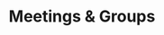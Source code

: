 ---
layout: meetings
metaTitle: Sexaholics Anonymous Meetings in Utah
title: Meetings & Groups
meetings:
  - label: Vernal Wednesday
    city: Vernal
    day: Wednesday
    time_start: 7pm
    time_end: 8pm
    address: 679 W Main Street
    notes: Ledgestone Hotel - Located in the Homestead Meeting Room
    contact_position: Secretary
    contact_name: TJ
    contact_phone:
    contact_email: SAvernalut@gmail.com
    contact2_position: GSR
    contact2_name:
    contact2_phone:
    contact2_email:
    contact2_instructions:
    location: Uintah
    name: Wednesday Night Book Study
    contact_instructions: ""
    link_url: ""
    link_text: ""
  - label: Bountiful Thursday Night
    city: "Bountiful "
    day: "Thursday "
    time_start: 8:30pm
    time_end: 9:30pm
    address: 25 N 200 W, Bountiful, UT 84010
    notes: Meeting is at the South Davis Recovery Club
    contact_position: Secretary
    contact_name: Jaden
    contact_phone: 
    contact_email: ""
    contact_instructions: ""
    contact2_position: GSR
    contact2_name: Mike F
    contact2_phone: 801-557-9437
    contact2_email:
    contact2_instructions:
    link_url: ""
    link_text: ""
    location: Davis & Weber
    name: ""
  - label: North Logan Wednesday
    city: North Logan
    day: Wednesday
    time_start: 7:00 PM
    time_end: 8:00 PM
    address: 40 W Cache Valley Blvd, Suite 3C
    notes: LoveStrong offices, 40 W Cache Valley Blvd, Suite 3C Logan, UT
    contact_position: Secretary
    contact_name: Thomas A
    contact_phone: 618-420-9981
    contact_email: 
    contact_instructions: 
    contact2_position: GSR
    contact2_name:
    contact2_phone:
    contact2_email:
    contact2_instructions:
    link_url: ""
    link_text: ""
    location: Cache
    name: ""
  - label: Sobriety First Tuesday Zoom Meeting
    city: ""
    day: Tuesday
    time_start: 8:00 PM
    time_end: 9:00 PM
    address: Online
    notes:
      "A standing Zoom meeting sponsored by the Sobriety First group.\n\nDial in
      by phone: 669-900-6833 or 346-248-7799\nMeeting ID: 613 980 2805 \nTo mute/unmute:
      *6\nTo raise your hand: *9\n\n"
    contact_position: Secretary
    contact_name: Matt F
    contact_phone: 801-613-1017
    contact_email:
    contact_instructions:
    contact2_position: GSR
    contact2_name:
    contact2_phone:
    contact2_email:
    contact2_instructions:
    link_url: https://zoom.us/j/6139802805
    link_text: Zoom Link
    location: Online / Phone
    name: ""
  - label: American Fork Tuesday
    city: American Fork
    day: Tuesday
    time_start: 6:00pm
    time_end: 7:30pm
    address: 75 N 100 E
    notes: "Park and enter through the west doors and come straight down the hall."
    contact_position: Secretary
    contact_name: 
    contact_phone: 
    contact_email: ""
    contact_instructions: ""
    contact2_position: GSR
    contact2_name: Richie B
    contact2_phone: 801-358-7545
    contact2_email:
    contact2_instructions:
    link_url: ""
    link_text: ""
    location: Utah
    name: American Fork Presbyterian Church
  - label: Intergroup Business
    city: ""
    day: Second Saturday
    time_start: 10:30am
    time_end: 11:30am
    address: Online
    notes: "Password: 1010"
    contact_position: Secretary
    contact_name: Jose
    contact_phone: 612-558-6456
    contact_email: ""
    contact_instructions: ""
    contact2_position: GSR
    contact2_name: Tim B
    contact2_phone: 801-949-2978
    contact2_email:
    contact2_instructions:
    link_url: https://zoom.us/j/6139802805
    link_text: ""
    location: Intergroup
    name: ""
  - label: St George Monday
    city: St. George
    day: Monday
    time_start: 7:30pm
    time_end: 8:30pm
    address: 474 W 200 N
    notes: Room 206. Enter through the doors on the North side of the building.
    contact_position: Secretary
    contact_name: 
    contact_phone: 
    contact_email: ""
    contact_instructions: ""
    contact2_position: GSR
    contact2_name: Leland
    contact2_phone: 702-245-7281
    contact2_email: 
    contact2_instructions: 
    link_url: ""
    link_text: ""
    location: Washington
    name: ""
  - label: Hurricane Friday
    city: Hurricane
    day: Friday
    time_start: 12:00pm
    time_end: 1:00pm
    address: 35 State Street (SR-9)
    notes: USE BASEMENT ENTRANCE AT REAR OF MUSEUM. Parking is available at rear of the building. This is a closed meeting. Format includes readings from SA approved literature with discussion, and member stories
    contact_position: Secretary
    contact_name: 
    contact_phone: 
    contact_email: ""
    contact_instructions: ""
    contact2_position: GSR
    contact2_name: Bruce
    contact2_phone: 610-731-1451
    contact2_email:
    contact2_instructions:
    link_url: ""
    link_text: ""
    location: Washington
    name: "Hurricane, UT Friday Noon SA Meeting"
  - label: Provo Tuesday
    city: Provo
    day: Tuesday
    time_start: 7am
    time_end: 8am
    address: 50 W 200 N St
    notes: Enter on the west side of the building. We meet in the large room to the left of the entrance.
    contact_position: Secretary
    contact_name: John S
    contact_phone: 801-400-2281
    link_url: ""
    location: Utah
    name: St. Mary’s Episcopal Church
    contact_instructions: ""
    contact_email: ""
    contact2_position: GSR
    contact2_name: Bond H
    contact2_phone: 702-306-1747
    contact2_email:
    contact2_instructions:
    link_text: ""
  # Paused
  # - label: AF Tuesday
  #   city: American Fork
  #   day: Tuesday
  #   time_start: 6pm
  #   time_end: 7:30pm
  #   address: 75 North 100 East
  #   notes:
  #     Park in the back, enter through the white door beneath the sign that says
  #     Community Presbyterian Church. Go down the hall to the main room on your left.
  #   contact_position: Secretary
  #   contact_name: Tyler R
  #   contact_phone: 801-420-5975
  #   link_url: ""
  #   location: Utah
  #   name: ""
  #   contact_instructions: ""
  #   contact_email: ""
  #   link_text: ""
  - label: Orem Wednesday Stop It Group
    city: Orem
    day: Wednesday
    time_start: 6:30pm
    time_end: 7:30pm
    address: 1330 South 740 East
    notes: Basement of the counseling center. Come in through main door and downstairs to the left.
    contact_position: Secretary
    contact_name: Joshua C
    contact_phone: 801-557-1354
    contact_instructions: ""
    contact_email: ""
    contact2_position: GSR
    contact2_name: Jordan
    contact2_phone: 801-717-9070
    contact2_email:
    contact2_instructions:
    link_text: ""
    link_url: ""
    location: Utah
    name: Stop It Group
  - label: Lehi Wednesday
    city: Lehi
    day: Wednesday
    time_start: 6:30pm
    time_end: 8pm
    address: 55 W Main St
    notes: |-
      Newcomers welcome. Enter from front of church building.
      Zoom Meeting ID: 899 4202 6673
      Passcode: $aLeh1
    contact_position: Secretary
    contact_name: Steve E
    contact_phone: 801-699-8105
    contact_instructions: ""
    contact_email: ""
    contact2_position: GSR
    contact2_name: Terren W
    contact2_phone: 801-420-5799
    contact2_email:
    contact2_instructions:
    link_text: Zoom Link
    link_url: https://us02web.zoom.us/j/89942026673?pwd=UUViaEwwSm0va2k0WUkzdEhxL2Zadz09
    location: Utah
    name: ""
  - label: Provo Thursday Morning
    city: Provo
    day: Thursday
    time_start: 7am
    time_end: 8am
    address: 50 W 200 N St
    notes:
      Enter on the west side of the building. There is another 12 step meeting
      that happens in another part of the building at the same time as ours, so we will
      be meeting in the library.
    contact_position: Secretary
    contact_name: 
    contact_phone: 
    link_url: ""
    location: Utah
    name: St. Mary’s Episcopal Church
    contact_instructions: ""
    contact_email: ""
    contact2_position: GSR
    contact2_name: Reed H
    contact2_phone: 801-301-0491
    contact2_email:
    contact2_instructions:
    link_text: ""
  - label: Provo Thursday Evening
    city: Provo
    day: Thursday
    time_start: 5:30pm
    time_end: 6:30pm
    address: 50 W 200 N St
    notes:
      Enter on the west side of the building. There is another 12 step meeting
      that happens in another part of the building at the same time as ours, so we will
      be meeting in the library.
    contact_position: Secretary
    contact_name: 
    contact_phone: 
    contact_instructions: ""
    contact_email: ""
    contact2_position: GSR
    contact2_name: Cordell T
    contact2_phone: 615-498-3335
    contact2_email:
    contact2_instructions:
    link_url: ""
    location: Utah
    name: St. Mary’s Episcopal Church
    link_text: ""
  - label: Provo Saturday 200 North
    city: Provo
    day: Saturday
    time_start: 8am
    time_end: 9am
    address: 50 W 200 N St
    notes:
      Park in west lot, enter side glass door, straight then right down hall to
      library.
    contact_position: Secretary
    contact_name: 
    contact_phone: 
    contact_instructions: ""
    link_url: ""
    location: Utah
    name: St. Mary’s Episcopal Church
    contact_email: ""
    contact2_position: GSR
    contact2_name: Joshua C
    contact2_phone: 801-557-1354
    contact2_email:
    contact2_instructions:
    link_text: ""
  - label: Provo Not a Glum Lot Saturday
    city: Provo
    day: Saturday
    time_start: 9am
    time_end: 10am
    address: 603 N 970 W
    notes: Open meeting. Big Book and 12&12 study meeting. We meet in the garage located on the right side of the house.
    contact_position: Secretary
    contact_name: Nathan M
    contact_phone: 503-979-9444
    contact_instructions: ""
    link_url: ""
    location: Utah
    name: "Not a Glum Lot"
    contact_email: ""
    contact2_position: GSR
    contact2_name: Sam D
    contact2_phone: 801-592-3689
    contact2_email:
    contact2_instructions:
    link_text: ""
  - label: Provo Sunday
    city: Provo
    day: Sunday
    time_start: 7pm
    time_end: 8pm
    address: 770 S 700 W
    contact_position: Secretary
    contact_name: Jason J
    contact_phone: 385-309-1249
    contact_instructions: 
    contact_email: 
    contact2_position: GSR
    contact2_name: Jason J
    contact2_phone: 385-309-1249
    contact2_email:
    contact2_instructions:
    location: Utah
    name:
    link_url: 
    link_text: 
    notes: Located in the Boulders Neighborhood across the train tracks. Parking is directly east of the center, next to the open grass area. Meeting takes place in the main open room on the left of the hall.
  - label: Online Weekday IG
    day: Monday – Friday
    time_start: 12pm
    time_end: 1pm
    address: Online
    contact_position: Secretary
    contact_name: Jonathan Z
    contact_phone: 559-476-9012
    link_url: https://tiny.cc/sautahzoom
    location: Online / Phone
    notes: "Meeting ID: 233882267, Password: 001309, One tap mobile number: +14086380968,,233882267#"
    city: ""
    name: "Utah Unity & Fellowship are Important"
    contact_instructions: ""
    contact_email: ""
    contact2_position: GSR
    contact2_name: Tim B
    contact2_phone: 801-949-2978
    contact2_email:
    contact2_instructions:
    link_text: ""
  # Paused
  # - label: Zoom Wednesday
  #   city: ""
  #   day: Wednesday
  #   time_start: 8pm
  #   time_end: 9pm
  #   address: Online
  #   notes: ""
  #   contact_position: Secretary
  #   contact_name: Michael S
  #   contact_phone: 203-375-0064
  #   contact_email: ""
  #   contact_instructions: ""
  #   link_url: https://us05web.zoom.us/j/82925937903?pwd=MllxZFMwUnNxUnZES2J5MWVhOEVqQT09
  #   link_text: Zoom Link
  #   location: Online / Phone
  #   name: Open & Honest
  - label: Logan Saturday 8:30am
    city: Logan
    day: Saturday
    time_start: 8:30a
    time_end: 9:30a
    address: 178 W Center St
    notes: Park on the east side, enter the basement and go through the kitchen.
    contact_position: Secretary
    contact_name: Thomas A
    contact_phone: 618-420-9981
    link_url: ""
    location: Cache
    name: ""
    contact_instructions: ""
    contact_email: 
    contact2_position: GSR
    contact2_name: Matt G
    contact2_phone: 801-368-9782
    contact2_email:
    contact2_instructions:
    link_text: ""
  # Paused
  # - label: Ogden Tuesday
  #   city: Ogden
  #   day: Tuesday
  #   time_start: 12pm
  #   time_end: 1pm
  #   address: 2484 Washington Blvd
  #   notes: "5th Floor Room 501 Door Code: 2002"
  #   contact_position: Secretary
  #   contact_name: Steve A
  #   contact_phone: 385-519-5728
  #   link_url: ""
  #   location: Davis & Weber
  #   name: ""
  #   contact_instructions: ""
  #   contact_email: ""
  #   link_text: ""
  - label: Bountiful Primary Purpose Tuesday
    city: Bountiful
    day: Tuesday
    time_start: 6am
    time_end: 7am
    address: 25 North 200 West
    notes: Hope Room
    contact_position: Secretary
    contact_name: 
    contact_phone: 
    link_url: ""
    location: Davis & Weber
    name: Bountiful Primary Purpose
    contact_instructions: ""
    contact_email: ""
    contact2_position: GSR
    contact2_name: Jeremy D
    contact2_phone: 801-390-3851
    contact2_email:
    contact2_instructions:
    link_text: ""
  - label: Ogden Thursday
    city: Ogden
    day: Thursday
    time_start: 7pm
    time_end: 8pm
    address: Men only - USARA - 893 24th, Suite 300
    notes: "Men only"
    contact_position: Secretary
    contact_name: Thomas P
    contact_phone: 385-298-9844
    link_url: ""
    location: Davis & Weber
    name: "It Works Group"
    contact_instructions: "Text messages preferred"
    contact_email: ""
    contact2_position: GSR
    contact2_name: Thomas P
    contact2_phone: 385-298-9844
    contact2_email:
    contact2_instructions:
    link_text: ""
  - label: Bountiful Primary Purpose Thursday
    city: Bountiful
    day: Thursday
    time_start: 6am
    time_end: 7am
    address: 25 North 200 West
    notes: Hope Room
    contact_position: Secretary
    contact_name: 
    contact_phone: 
    link_url: ""
    location: Davis & Weber
    name: Bountiful Primary Purpose
    contact_instructions: ""
    contact_email: ""
    contact2_position: GSR
    contact2_name: Jeremy D
    contact2_phone: 801-390-3851
    contact2_email:
    contact2_instructions:
    link_text: ""
  - label: Bountiful Primary Purpose Saturday
    city: Bountiful
    day: Saturday
    time_start: 7am
    time_end: 8:30am
    address: 25 North 200 West
    contact_position: Secretary
    contact_name: Kyle K
    contact_phone: 801-499-6845
    link_url: ""
    location: Davis & Weber
    notes: Newcomers welcome. Hope Room
    name: Bountiful Primary Purpose
    contact_instructions: ""
    contact_email: ""
    contact2_position: GSR
    contact2_name: Justin A
    contact2_phone: 740-398-3885
    contact2_email:
    contact2_instructions:
    link_text: ""
  - label: Kaysville Saturday
    city: Kaysville
    day: Saturday
    time_end: 9:45am
    address: 1330 Flint Meadow Dr, Kaysville, UT 84037
    contact_position: Secretary
    contact_name: Mike M
    contact_phone: 801-663-4156
    contact_instructions: ""
    contact_email: ""
    contact2_position: GSR
    contact2_name: Mike M
    contact2_phone: 801-663-4156
    contact2_email:
    contact2_instructions:
    location: Davis & Weber
    time_start: 8:30am
    notes:
      This meeting accommodates both in-person and virtual attendees. Reach out
      to Mike for information on how to attend virtually. This meeting is for both
      men and women.
    name: ""
    link_url: ""
    link_text: ""
  - label: Cedar City Wednesday
    city: Cedar City
    day: Wednesday
    time_start: 6pm
    address: 203 E. Cobble Creek Road
    contact_position: Secretary
    contact_name: Ben B
    contact_phone: 435-592-3242
    link_url: https://sites.google.com/view/saui-cc
    location: Iron
    time_end: 7pm
    notes: Go up the ramp in the back. Turn right after entering and to the back of the hallway.
    name: ""
    contact_instructions: ""
    contact_email: ""
    contact2_position: GSR
    contact2_name: Braiden
    contact2_phone: 435-421-2917
    contact2_email:
    contact2_instructions:
    link_text: "For more info, visit our website"
  - label: Cedar City Saturday
    city: Cedar City
    day: Saturday
    time_start: 8am
    address: 203 E. Cobble Creek Road
    link_url: "https://sites.google.com/view/saui-cc"
    location: Iron
    time_end: 9am
    notes: Men-Only Meeting. Go up the ramp in the back. Turn right after entering and to the back of the hallway.
    name: ""
    contact_position: Secretary
    contact_name: 
    contact_phone: 
    contact_instructions: ""
    contact_email: ""
    contact2_position: GSR
    contact2_name: Dane
    contact2_phone: 435-592-5236
    contact2_email:
    contact2_instructions:
    link_text: "For more info, visit our website"
  - label: Sandy Monday Noon
    city: Sandy
    day: Monday
    time_start: 12pm
    time_end: 1pm
    address: 9176 South 300 West
    contact_position: Secretary
    contact_name: 
    contact_phone: 
    contact_instructions: ""
    contact_email: ""
    contact2_position: GSR
    contact2_name: Brian
    contact2_phone: 801-634-8038
    contact2_email:
    contact2_instructions:
    link_text: ""
    link_url: ""
    location: Salt Lake
    notes: Upstairs to suite 20
    name: ""
  - label: Murray Tuesday
    city: Murray
    day: Tuesday
    time_start: 7pm
    time_end: 8pm
    address: 5295 S. Commerce Dr
    contact_position: Secretary
    contact_name: 
    contact_phone: 
    contact_instructions: ""
    contact_email: ""
    contact2_position: GSR
    contact2_name: Martin A
    contact2_phone: 801-835-3544
    contact2_email:
    contact2_instructions:
    link_text: Zoom Link
    link_url: https://us04web.zoom.us/j/842035041?pwd=UThvTENkblRCelFKcjF6SUQ1MS9lUT09
    location: Salt Lake
    notes: Suite 575
    name: ""
  - label: Sandy Tuesday
    city: Sandy
    day: Tuesday
    time_start: 7pm
    time_end: 8pm
    address: 9176 South 300 West
    contact_position: Secretary
    contact_name: 
    contact_phone: 
    contact_instructions: ""
    contact_email: ""
    contact2_position: GSR
    contact2_name: Trent
    contact2_phone: 385-257-9188
    contact2_email:
    contact2_instructions:
    link_text: ""
    link_url: ""
    location: Salt Lake
    notes: Upstairs to suite 20
    name: ""
  - label: Sandy Sobriety First Wednesday
    city: Sandy
    day: Wednesday
    time_start: 8pm
    time_end: 9pm
    address: "2015 East Newcastle Drive"
    contact_position: Secretary
    contact_name: 
    contact_phone: 
    contact_instructions: ""
    contact_email: ""
    contact2_position: GSR
    contact2_name: Todd
    contact2_phone: 801-699-5412
    contact2_email:
    contact2_instructions:
    link_url: ""
    location: Salt Lake
    notes: Topic Study. Enter Church using classroom entrance, then to classroom 1B
    name: Sobriety First Group
    link_text: ""
  - label: SLC Thursday
    day: Thursday
    time_start: 7pm
    time_end: 8pm
    address: 180 East 2100 South, Suite 203
    contact_position: Secretary
    contact_name: Harold M
    contact_phone: 801-558-4290
    contact_instructions: ""
    contact_email: "haroldsa.19@gmail.com"
    contact2_position: GSR
    contact2_name: Jerred B
    contact2_phone: 801-891-9009
    contact2_email:
    contact2_instructions:
    link_url: ""
    location: Salt Lake
    name: ""
    city: Salt Lake City
    notes: Usara Office, Suite 203
    link_text: ""
  - label: Murray Friday
    city: Murray
    day: Friday
    time_start: 6:30am
    time_end: 7:30am
    address: 5295 S. Commerce Dr
    contact_position: Secretary
    contact_name: Greg K
    contact_phone: 801-661-3314
    link_url: ""
    location: Salt Lake
    name: ""
    notes: Suite 575
    contact_instructions: ""
    contact_email: ""
    contact2_position: GSR
    contact2_name: Jordan
    contact2_phone: 801-573-7137
    contact2_email:
    contact2_instructions:
    link_text: ""
  - label: Sandy Sobriety First Saturday
    city: Sandy
    day: Saturday
    time_start: 7am
    time_end: 8am
    address: 2015 East Newcastle Drive
    contact_position: Secretary
    contact_name: 
    contact_phone: 
    link_url: ""
    location: Salt Lake
    name: Sobriety First Group
    notes: Step Study. Enter Church using classroom entrance,
      then to classroom 1B
    contact_instructions: ""
    contact_email: ""
    contact2_position: GSR
    contact2_name: Dave
    contact2_phone: 801-556-2775
    contact2_email:
    contact2_instructions:
    link_text: ""
  - label: Murray Saturday
    address: 5295 S. Commerce Dr
    city: Murray
    day: Saturday
    time_start: 7:30am
    time_end: 8:30am
    contact_position: Secretary
    contact_name: 
    contact_phone: 
    contact_instructions: ""
    contact_email: ""
    contact2_position: GSR
    contact2_name: Daniel P
    contact2_phone: 801-458-9370
    contact2_email: 
    contact2_instructions:
    link_text: ""
    link_url: ""
    location: Salt Lake
    name: ""
    notes: Suite 575
  - label: SLC Work It Saturday
    city: Salt Lake City
    day: Saturday
    time_start: 8:30am
    time_end: 9:30am
    address: 180 East 2100 South, Suite 203
    contact_position: Secretary
    contact_name: Sebastian
    contact_phone: 385-866-7968
    contact_instructions: ""
    contact_email: ""
    contact2_position: GSR
    contact2_name: Tim B 
    contact2_phone: 801-949-2978
    contact2_email:
    contact2_instructions:
    link_url: https://us02web.zoom.us/j/86238197798?pwd=OTA2ZmY5YUVzcURMRllId3JyRVliZz09
    location: Salt Lake
    name: Work It
    notes: |-
      USARA Office -

      Join Zoom Meeting

      Meeting ID: 862 3819 7798
      Password: WorkSteps!
    link_text: Zoom Link
  - label: SLC Sunday - Hybrid Meeting
    city: Salt Lake City
    day: Sunday
    time_start: 6pm
    time_end: 7pm
    address: 180 East 2100 South, Suite 203
    contact_position: Secretary
    contact_name: 
    contact_phone: 
    contact_instructions: ""
    contact_email: ""
    contact2_position: GSR
    contact2_name: Tim B
    contact2_phone: 801-949-2978
    contact2_email:
    contact2_instructions:
    link_url: https://zoom.us/j/608422086?pwd=Y1VmV2xsSWc4QVpaR3FHZDNOZnJsZz09
    location: Salt Lake
    name: "Sunday LDS Hospital"
    notes:
      "Meeting Time: 6pm to 7pm Join Zoom Meeting https://zoom.us/j/608422086?pwd=Y1VmV2xsSWc4QVpaR3FHZDNOZnJsZz09
      Meeting ID: 608 422 086 - Password: 073813 "
    link_text: Zoom Link
  - label: Ephraim Tuesday
    city: Ephraim
    day: Tuesday
    time_start: 8:30 PM
    time_end: 9:30 PM
    address: 390 West 100 North
    link_url: ""
    location: Sanpete
    name: ""
    notes: ""
    contact_position: Secretary
    contact_name: 
    contact_phone: 
    contact_instructions: ""
    contact_email: ""
    contact2_position: GSR
    contact2_name: Clinton K
    contact2_phone: 435-813-2821
    contact2_email:
    contact2_instructions:
    link_text: ""
---
